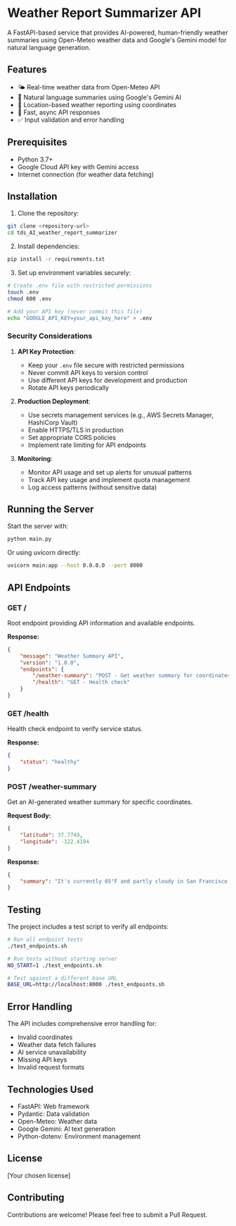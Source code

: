 # Weather Report Summarizer API

A FastAPI-based service that provides AI-powered, human-friendly weather summaries using Open-Meteo weather data and Google's Gemini model for natural language generation.

## Features

- 🌤️ Real-time weather data from Open-Meteo API
- 🤖 Natural language summaries using Google's Gemini AI
- 📍 Location-based weather reporting using coordinates
- 🚀 Fast, async API responses
- ✅ Input validation and error handling

## Prerequisites

- Python 3.7+
- Google Cloud API key with Gemini access
- Internet connection (for weather data fetching)

## Installation

1. Clone the repository:
```bash
git clone <repository-url>
cd tds_AI_weather_report_summarizer
```

2. Install dependencies:
```bash
pip install -r requirements.txt
```

3. Set up environment variables securely:
```bash
# Create .env file with restricted permissions
touch .env
chmod 600 .env

# Add your API key (never commit this file)
echo "GOOGLE_API_KEY=your_api_key_here" > .env
```

### Security Considerations

1. **API Key Protection**:
   - Keep your `.env` file secure with restricted permissions
   - Never commit API keys to version control
   - Use different API keys for development and production
   - Rotate API keys periodically

2. **Production Deployment**:
   - Use secrets management services (e.g., AWS Secrets Manager, HashiCorp Vault)
   - Enable HTTPS/TLS in production
   - Set appropriate CORS policies
   - Implement rate limiting for API endpoints

3. **Monitoring**:
   - Monitor API usage and set up alerts for unusual patterns
   - Track API key usage and implement quota management
   - Log access patterns (without sensitive data)

## Running the Server

Start the server with:
```bash
python main.py
```

Or using uvicorn directly:
```bash
uvicorn main:app --host 0.0.0.0 --port 8000
```

## API Endpoints

### GET /
Root endpoint providing API information and available endpoints.

**Response:**
```json
{
    "message": "Weather Summary API",
    "version": "1.0.0",
    "endpoints": {
        "/weather-summary": "POST - Get weather summary for coordinates",
        "/health": "GET - Health check"
    }
}
```

### GET /health
Health check endpoint to verify service status.

**Response:**
```json
{
    "status": "healthy"
}
```

### POST /weather-summary
Get an AI-generated weather summary for specific coordinates.

**Request Body:**
```json
{
    "latitude": 37.7749,
    "longitude": -122.4194
}
```

**Response:**
```json
{
    "summary": "It's currently 65°F and partly cloudy in San Francisco..."
}
```

## Testing

The project includes a test script to verify all endpoints:

```bash
# Run all endpoint tests
./test_endpoints.sh

# Run tests without starting server
NO_START=1 ./test_endpoints.sh

# Test against a different base URL
BASE_URL=http://localhost:8000 ./test_endpoints.sh
```

## Error Handling

The API includes comprehensive error handling for:
- Invalid coordinates
- Weather data fetch failures
- AI service unavailability
- Missing API keys
- Invalid request formats

## Technologies Used

- FastAPI: Web framework
- Pydantic: Data validation
- Open-Meteo: Weather data
- Google Gemini: AI text generation
- Python-dotenv: Environment management

## License

[Your chosen license]

## Contributing

Contributions are welcome! Please feel free to submit a Pull Request.